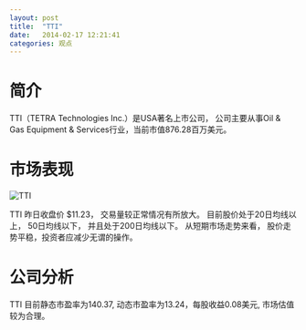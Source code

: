 ```yaml
---
layout: post
title:  "TTI"
date:   2014-02-17 12:21:41
categories: 观点
---
```


# 简介
TTI（TETRA Technologies Inc.）是USA著名上市公司，
公司主要从事Oil & Gas Equipment & Services行业，当前市值876.28百万美元。

# 市场表现

![TTI](http://finviz.com/chart.ashx?t=TTI&ty=c&ta=1&p=d&s=l)

TTI 昨日收盘价 $11.23，
交易量较正常情况有所放大。
目前股价处于20日均线以上，
50日均线以下，
并且处于200日均线以下。
从短期市场走势来看，
股价走势平稳，投资者应减少无谓的操作。

# 公司分析
TTI 目前静态市盈率为140.37, 动态市盈率为13.24，每股收益0.08美元,
市场估值较为合理。
